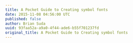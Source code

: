 ```yaml
---
title: A Pocket Guide to Creating symbol fonts
date: 2015-11-08 04:56:00 UTC
published: false
author: Brian Suda
uuid: 93faa52a-a9a0-4f44-ade6-b55f701237fd
original_title: A Pocket Guide to Creating symbol fonts
---
```


